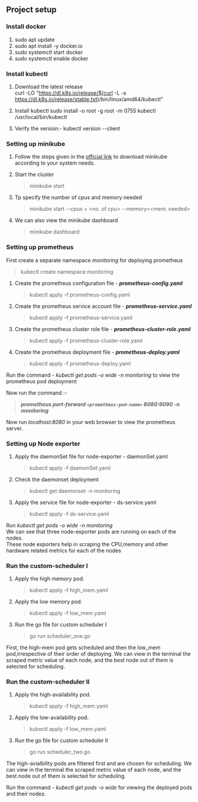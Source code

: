 ## Project setup

### Install docker 

1. sudo apt update
2. sudo apt install -y docker.io
3. sudo systemctl start docker
4. sudo systemctl enable docker

### Install kubectl

1. Download the latest release <br>
  curl -LO "https://dl.k8s.io/release/$(curl -L -s https://dl.k8s.io/release/stable.txt)/bin/linux/amd64/kubectl"

2. Install kubectl
   sudo install -o root -g root -m 0755 kubectl /usr/local/bin/kubectl

3. Verify the version:- kubectl version --client

### Setting up minikube
1. Follow the steps given in the [official link](https://minikube.sigs.k8s.io/docs/start/?arch=%2Fwindows%2Fx86-64%2Fstable%2F.exe+download) to download minikube
   according to your system needs.

2. Start the cluster
   > minikube start

3. Tp specify the number of cpus and memory needed
   > minikube start --cpus = <no. of cpu> --memory=<mem. needed>

4. We can also view the minikube dashboard
   > minikube dashboard

### Setting up prometheus
First create a separate namespace *monitoring* for deploying prometheus
> kubectl create namespace monitoring

  1. Create the prometheus configuration file - ***prometheus-config.yaml***
     > kubectl apply -f prometheus-config.yaml
  
  2. Create the prometheus service account file - ***prometheus-service.yaml***
     > kubectl apply -f prometheus-service.yaml
  
  3. Create the prometheus cluster role file - ***prometheus-cluster-role.yaml***
     > kubectl apply -f prometheus-cluster-role.yaml
  
  4. Create the prometheus deployment file - ***prometheus-deploy.yaml***
     > kubectl apply -f prometheus-deploy.yaml

Run the command - *kubectl get pods -o wide -n monitoring* to view the prometheus pod deployment

Now run the command :- 
> ***prometheus port-forward `<prometheus-pod-name>` 8080:9090 -n monitoring***

Now run *localhost:8080* in your web browser to view the prometheus server.

### Setting up Node exporter

1. Apply the daemonSet file for node-exporter - daemonSet.yaml
   > kubectl apply -f daemonSet.yaml

2. Check the daemonset deployment
   > kubectl get daemonset -n monitoring

3. Apply the service file for node-exporter - ds-service.yaml
   > kubectl apply -f ds-service.yaml

Run *kubectl get pods -o wide -n monitoring* <br>
We can see that three node-exporter pods are running on each of the nodes.<br> 
These node exporters help in scraping the CPU,memory and other hardware related metrics for each of the nodes

### Run the custom-scheduler I
1. Apply the high memory pod.
   > kubectl apply -f high_mem.yaml

2. Apply the low memory pod.
   > kubectl apply -f low_mem.yaml

3. Run the go file for custom scheduler I
   > go run scheduler_one.go

First, the high-mem pod gets scheduled and then the low_mem pod,irrespective of their order of deploying.
We can view in the terminal the scraped metric value of each node, and the best node out of them is selected for scheduling.

### Run the custom-scheduler II
1. Apply the high-availability pod.
   > kubectl apply -f high_mem.yaml

2. Apply the low-availability pod.
   > kubectl apply -f low_mem.yaml

3. Run the go file for custom scheduler II
   > go run scheduler_two.go

The high-avialbility pods are filtered first and are chosen for scheduling.
We can view in the terminal the scraped metric value of each node, and the best node out of them is selected for scheduling.

Run the command - *kubectl get pods -o wide* for viewing the deployed pods and their nodes.










